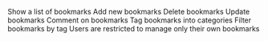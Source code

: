 Show a list of bookmarks 
Add new bookmarks 
Delete bookmarks 
Update bookmarks 
Comment on bookmarks 
Tag bookmarks into categories 
Filter bookmarks by tag 
Users are restricted to manage only their own bookmarks
